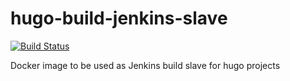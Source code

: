 # hugo-build-jenkins-slave

[![Build Status](https://travis-ci.org/rprakashg/hugo-jenkins-build-slave.png?branch=master)](https://travis-ci.org/rprakashg/hugo-jenkins-build-slave)

Docker image to be used as Jenkins build slave for hugo projects
